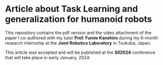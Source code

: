 # Article about Task Learning and generalization for humanoid robots

This repository contains the pdf version and the video attachment of the paper I co-authored with my tutor **Prof. Fumio Kanehiro**  during my 6-month research internship at the **Joint Robotics Laboratory** in Tsukuba, Japan.

This article was accepted and will be published at the **SII2024** conference that will take place in early January, 2024.
